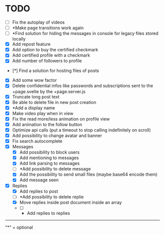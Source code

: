 
# TODO

 - [ ] Fix the autoplay of videos
 - [ ] *Make page transitions work again
 - [ ] *Find solution for hiding the messages in console for legacy files stored locally
 - [x] Add repost feature
 - [x] Add option to buy the certified checkmark
 - [x] Add certified profile with a checkmark
 - [x] Add number of followers to profile
 - [*] Find a solution for hosting files of posts
 - [x] Add some wow factor
 - [x] Delete confidential infos like passwords and subscriptions sent to the +page.svelte by the +page.server.js
 - [x] Truncate long post text
 - [x] Be able to delete file in new post creation
 - [x] *Add a display name
 - [x] Make video play when in view
 - [x] Fix the read more/less animation on profile view
 - [x] Add animation to the follow button
 - [x] Optimize api calls (put a timeout to stop calling indefinitely on scroll)
 - [x] Add possibility to change avatar and banner
 - [x] Fix search autocomplete
 - [x] Messages
     - [x] Add possibility to block users
     - [x] Add mentioning to messages
     - [x] Add link parsing to messages
     - [ ] *Add possibility to delete message
     - [x] Add the possibility to send small files (maybe base64 encode them)
     - [x] Add message seen 
 - [x] Replies
     - [x] Add replies to post 
     - [ ] *Add possibility to delete replie
     - [x] Move replies inside post document inside an array
     - [ ] * Add replies to replies

---

"*" = optional